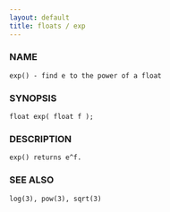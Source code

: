 ```yaml
---
layout: default
title: floats / exp
---
```


### NAME

    exp() - find e to the power of a float


### SYNOPSIS

    float exp( float f );


### DESCRIPTION

    exp() returns e^f.


### SEE ALSO

    log(3), pow(3), sqrt(3)
